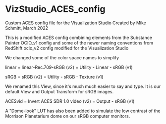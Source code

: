 # VizStudio_ACES_config
Custom ACES config file for the Visualization Studio
Created by Mike Schmitt, March 2022

This is a modified ACES config combining elements from the
Substance Painter OCIO_v1 config and some of the newer naming conventions from RedShift ocio_v2 config
modified for the Visualization Studio

We changed some of the color space names to simplify

linear = linear-Rec.709-sRGB (v2) = Utility - Linear - sRGB (v1)

sRGB = sRGB (v2) = Utility - sRGB - Texture (v1)


We renamed this View, since it's much much easier to say and type.  It is our default View and Output Transform for sRGB images.

ACESvid = Invert ACES SDR 1.0 video (v2) = Output - sRGB (v1)


A "Dome-look" LUT has also been added to simulate the low contrast of the Morrison Planetarium dome on our sRGB computer monitors.
